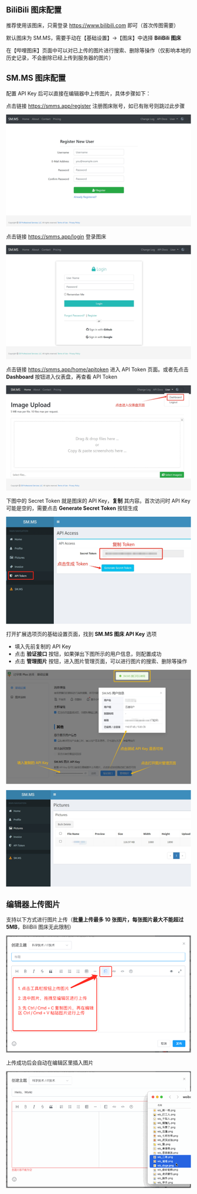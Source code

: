 ## BiliBili 图床配置

推荐使用该图床，只需登录 <https://www.bilibili.com> 即可（首次传图需要）

默认图床为 SM\.MS，需要手动在【基础设置】->【图床】中选择 **BiliBili 图床**

在【哔哩图床】页面中可以对已上传的图片进行搜索、删除等操作（仅影响本地的历史记录，不会删除已经上传到服务器的图片）

## SM\.MS 图床配置

配置 API Key 后可以直接在编辑器中上传图片，具体步骤如下：

点击链接 <https://smms.app/register> 注册图床账号，如已有账号则跳过此步骤

![smms-register](../assets/img/smms-register.png)

点击链接 <https://smms.app/login> 登录图床

![smms-login](../assets/img/smms-login.png)

点击链接 <https://smms.app/home/apitoken> 进入 API Token 页面。或者先点击 **Dashboard** 按钮进入仪表盘，再查看 API Token

![smms-dashboard](../assets/img/smms-dashboard.png)

下图中的 Secret Token 就是图床的 API Key，**复制** 其内容。首次访问时 API Key 可能是空的，需要点击 **Generate Secret Token** 按钮生成

![smms-token](../assets/img/smms-token.png)

打开扩展选项页的基础设置页面，找到 **SM\.MS 图床 API Key** 选项

- 填入先前复制的 API Key
- 点击 **验证接口** 按钮，如果弹出下图所示的用户信息，则配置成功
- 点击 **管理图片** 按钮，进入图片管理页面，可以进行图片的搜索、删除等操作

![smms-enter-key](../assets/img/smms-enter-key.png)

![smms-pictures](../assets/img/smms-pictures.png)

## 编辑器上传图片

支持以下方式进行图片上传（**批量上传最多 10 张图片，每张图片最大不能超过 5MB**，BiliBili 图床无此限制）

![smms-editor](../assets/img/smms-editor.png)

上传成功后会自动在编辑区里插入图片

![smms-upload](../assets/img/smms-upload.gif)
